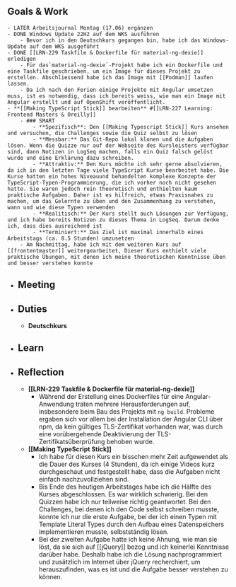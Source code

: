 ## Goals & Work
	- LATER Arbeitsjournal Montag (17.06) ergänzen
	- DONE Windows Update 22H2 auf dem WKS ausführen
		- Bevor ich in den Deutschkurs gegangen bin, habe ich das Windows-Update auf dem WKS ausgeführt
	- DONE [[LRN-229 Taskfile & Dockerfile für material-ng-dexie]] erledigen
		- Für das`material-ng-dexie`-Projekt habe ich ein Dockerfile und eine Taskfile geschrieben, um ein Image für dieses Projekt zu erstellen. Abschliessend habe ich das Image mit [[Podman]] laufen lassen.
		- Da ich nach den Ferien einige Projekte mit Angular umsetzen muss, ist es notwendig, dass ich bereits weiss, wie man ein Image mit Angular erstellt und auf OpenShift veröffentlicht.
	- **[[Making TypeScript Stick]] bearbeiten** #[[LRN-227 Learning: Frontend Masters & Oreilly]]
		- ### SMART
			- **Spezifisch**: Den [[Making Typescript Stick]] Kurs ansehen und versuchen, die Challenges sowie die Quiz selbst zu lösen
			- **Messbar:** Das Git-Repo lokal klonen und die Aufgaben lösen. Wenn die Quizze nur auf der Webseite des Kursleisters verfügbar sind, dann Notizen in LogSeq machen, falls ein Quiz falsch gelöst wurde und eine Erklärung dazu schreiben.
			- **Attraktiv:** Den Kurs möchte ich sehr gerne absolvieren, da ich in den letzten Tage viele TypeScript Kurse bearbeitet habe. Die Kurse hatten ein hohes Niveauund behandelten komplexe Konzepte der TypeScript-Typen-Programmierung, die ich vorher noch nicht gesehen hatte. Sie waren jedoch rein theoretisch und enthielten kaum praktische Aufgaben. Daher ist es hilfreich, etwas Praxisnahes zu machen, um das Gelernte zu üben und den Zusammenhang zu verstehen, wann und wie diese Typen verwenden
			- **Realitisch:** Der Kurs stellt auch Lösungen zur Verfügung, und ich habe bereits Notizen zu dieses Thema in LogSeq. Darum denke ich, dass dies ausreichend ist
			- **Terminiert:** Das Ziel ist maximal innerhalb eines Arbeitstags (ca. 8.5 Stunden) umzusetzen
		- Am Nachmittag, habe ich mit dem weiteren Kurs auf [[frontentmaster]] weitergearbeitet, Dieser Kurs enthielt viele praktische Übungen, mit denen ich meine theoretischen Kenntnisse üben und besser verstehen konnte
- ## Meeting
- ## Duties
	- **Deutschkurs**
- ## Learn
- ## Reflection
	- **[[LRN-229 Taskfile & Dockerfile für material-ng-dexie]]**
		- Während der Erstellung eines Dockerfiles für eine Angular-Anwendung traten mehrere Herausforderungen auf, insbesondere beim Bau des Projekts mit `ng build`. Probleme ergaben sich vor allem bei der Installation der Angular CLI über npm, da kein gültiges TLS-Zertifikat 
		  vorhanden war, was durch eine vorübergehende Deaktivierung der  TLS-Zertifikatsüberprüfung behoben wurde.
	- **[[Making TypeScript Stick]]**
		- Ich habe für diesen Kurs ein bisschen mehr Zeit aufgewendet als die Dauer des Kurses (4 Stunden), da ich einige Videos kurz durchgeschaut und festgestellt habe, dass die Aufgaben nicht einfach nachzuvollziehen sind.
		- Bis Ende des heutigen Arbeitstages habe ich die Hälfte des Kurses abgeschlossen. Es war wirklich schwierig. Bei den Quizzen habe ich nur teilweise richtig geantwortet. Bei den Challenges, bei denen ich den Code selbst schreiben musste, konnte ich nur die erste Aufgabe, bei der ich einen Typen mit Template Literal Types durch den Aufbau eines 
		  Datenspeichers implementieren musste, selbstständig lösen.
		- Bei der zweiten Aufgabe hatte ich keine Ahnung, wie man sie löst, da sie sich auf [[jQuery]] bezog und ich keinerlei Kenntnisse darüber habe. Deshalb habe ich die Lösung nachprogrammiert und zusätzlich im Internet über jQuery recherchiert, um herauszufinden, was es ist und die Aufgabe besser verstehen zu können.